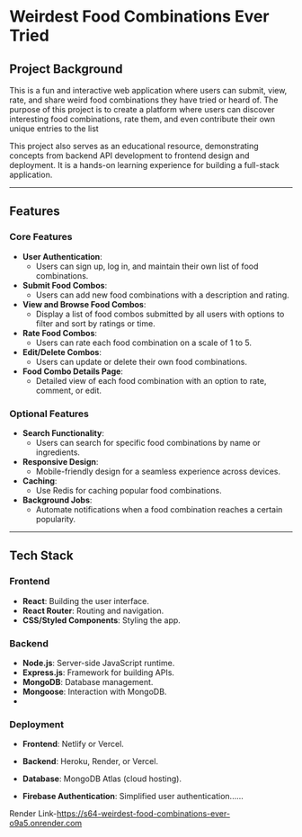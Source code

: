 # Weirdest Food Combinations Ever Tried

## Project Background
This is a fun and interactive web application where users can submit, view, rate, and share weird food combinations they have tried or heard of. The purpose of this project is to create a platform where users can discover interesting food combinations, rate them, and even contribute their own unique entries to the list

This project also serves as an educational resource, demonstrating concepts from backend API development to frontend design and deployment. It is a hands-on learning experience for building a full-stack application.

---

## Features

### Core Features
- **User Authentication**: 
  - Users can sign up, log in, and maintain their own list of food combinations.
- **Submit Food Combos**: 
  - Users can add new food combinations with a description and rating.
- **View and Browse Food Combos**:
  - Display a list of food combos submitted by all users with options to filter and sort by ratings or time.
- **Rate Food Combos**:
  - Users can rate each food combination on a scale of 1 to 5.
- **Edit/Delete Combos**: 
  - Users can update or delete their own food combinations.
- **Food Combo Details Page**:
  - Detailed view of each food combination with an option to rate, comment, or edit.

### Optional Features
- **Search Functionality**:
  - Users can search for specific food combinations by name or ingredients.
- **Responsive Design**:
  - Mobile-friendly design for a seamless experience across devices.
- **Caching**:
  - Use Redis for caching popular food combinations.
- **Background Jobs**:
  - Automate notifications when a food combination reaches a certain popularity.

---

## Tech Stack

### Frontend
- **React**: Building the user interface.
- **React Router**: Routing and navigation.
- **CSS/Styled Components**: Styling the app.

### Backend
- **Node.js**: Server-side JavaScript runtime.
- **Express.js**: Framework for building APIs.
- **MongoDB**: Database management.
- **Mongoose**: Interaction with MongoDB.
- 

### Deployment
- **Frontend**: Netlify or Vercel.
- **Backend**: Heroku, Render, or Vercel.
- **Database**: MongoDB Atlas (cloud hosting).


- **Firebase Authentication**: Simplified user authentication......

Render Link-https://s64-weirdest-food-combinations-ever-o9a5.onrender.com








